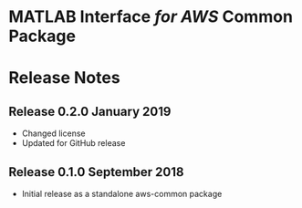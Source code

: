 # MATLAB Interface *for AWS* Common Package
# Release Notes

## Release 0.2.0 January 2019
* Changed license
* Updated for GitHub release

## Release 0.1.0 September 2018
* Initial release as a standalone aws-common package

    
[//]: #  (Copyright 2018 The MathWorks, Inc.)   
